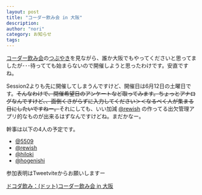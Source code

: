 ```yaml
---
layout: post
title: "コーダー飲み会 in 大阪"
description:
author: "nori"
category: お知らせ
tags:
---
```

<p><a href="http://panda-space.com/webcoder/">コーダー飲み会</a>の<a href="http://twitter.com/#search?q=%23webcoder">つぶやき</a>を見ながら、誰か大阪でもやってくださいと思ってましたが･･･待ってても始まらないので開催しようと思ったわけです。安直ですね。</p>
<p>Session2よりも先に開催してしまうんですけど、開催日は6月12日の土曜日です。<del datetime="2010-05-07T10:22:16+00:00">そんなわけで、開催希望日のアンケートなど取ってみます。ちょっとアナログなんですけど、、面倒くさがらずに入力してください＞＜なるべく人が集まる日にしたいですねー。</del>それにしても、いい加減 <a href="//twitter.com/rewish">@rewish</a> の作ってる出欠管理アプリ的なものが出来るはずなんですけどね。まだかなー。</p>
<p>幹事は以下の4人の予定です。</p>
<ul>
<li><a href="//twitter.com/5509">@5509</a></li>
<li><a href="//twitter.com/rewish">@rewish</a></li>
<li><a href="//twitter.com/hiloki">@hiloki</a></li>
<li><a href="//twitter.com/hogenishi">@hogenishi</a></li>
</ul>
<p>参加表明はTweetviteからお願いしますー</p>
<p><a href="http://tweetvite.com/event/docoda1">ドコダ飲み：(ドット)コーダー飲み会 in 大阪</a></p>